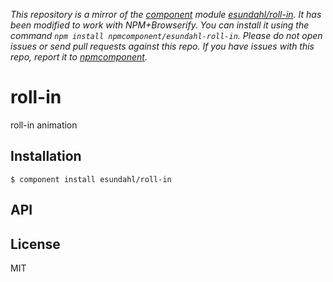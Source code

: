 *This repository is a mirror of the [component](http://component.io) module [esundahl/roll-in](http://github.com/esundahl/roll-in). It has been modified to work with NPM+Browserify. You can install it using the command `npm install npmcomponent/esundahl-roll-in`. Please do not open issues or send pull requests against this repo. If you have issues with this repo, report it to [npmcomponent](https://github.com/airportyh/npmcomponent).*

# roll-in

  roll-in animation

## Installation

    $ component install esundahl/roll-in

## API

   

## License

  MIT

